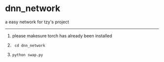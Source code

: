 # dnn_network
a easy network for tzy's project 
***
1. please makesure torch has already been installed


2. ``` cd dnn_network``` 
3. ```python swap.py```

